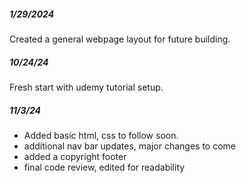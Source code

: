##### 1/29/2024
Created a general webpage layout for future building.
##### 10/24/24
Fresh start with udemy tutorial setup.
##### 11/3/24
- Added basic html, css to follow soon.
- additional nav bar updates, major changes to come
- added a copyright footer
- final code review, edited for readability